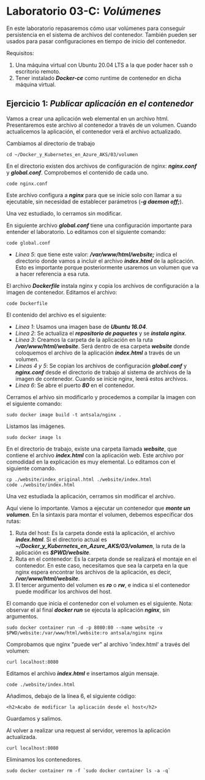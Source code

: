 # Laboratorio 03-C: ***Volúmenes***
 
En este laboratorio repasaremos cómo usar volúmenes para conseguir persistencia en el sistema de archivos del contenedor. También pueden ser usados para pasar configuraciones en tiempo de inicio del contenedor.

Requisitos:

1. Una máquina virtual con Ubuntu 20.04 LTS a la que poder hacer ssh o escritorio remoto.
2. Tener instalado ***Docker-ce*** como runtime de contenedor en dicha máquina virtual.


## Ejercicio 1: ***Publicar aplicación en el contenedor***

Vamos a crear una aplicación web elemental en un archivo html. Presentaremos este archivo al contenedor a través de un volumen. Cuando actualicemos la aplicación, el contenedor verá el archivo actualizado.

Cambiamos al directorio de trabajo
```
cd ~/Docker_y_Kubernetes_en_Azure_AKS/03/volumen
```

En el directorio existen dos archivos de configuración de nginx: ***nginx.conf*** y ***global.conf***. Comprobemos el contenido de cada uno.
```
code nginx.conf
```

Este archivo configura a ***nginx*** para que se inicie solo con llamar a su ejecutable, sin necesidad de establecer parámetros (***-g daemon off;***).

Una vez estudiado, lo cerramos sin modificar.

En siguiente archivo ***global.conf*** tiene una configuración importante para entender el laboratorio. Lo editamos con el siguiente comando:
```
code global.conf
```

* *Línea 5*: que tiene este valor: ***/var/www/html/website;*** indica el directorio donde vamos a incluir el archivo ***index.html*** de la aplicación. Esto es importante porque posteriormente usaremos un volumen que va a hacer referencia a esa ruta.

El archivo ***Dockerfile*** instala nginx y copia los archivos de configuración a la imagen de contenedor. Editamos el archivo:
```
code Dockerfile
```

El contenido del archivo es el siguiente:

* *Línea 1*: Usamos una imagen base de ***Ubuntu 16.04***.
* *Línea 2*: Se actualiza el ***repositorio de paquetes*** y se ***instala nginx***.
* *Línea 3*: Creamos la carpeta de la aplicación en la ruta ***/var/www/html/website***. Será dentro de esa carpeta ***website*** donde coloquemos el archivo de la aplicación ***index.html*** a través de un volumen.
* *Líneas 4 y 5*: Se copian los archivos de configuración ***global.conf*** y ***nginx.conf*** desde el directorio de trabajo al sistema de archivos de la imagen de contenedor. Cuando se inicie nginx, leerá estos archivos.
* *Línea 6*: Se abre el puerto ***80*** en el contenedor.

Cerramos el arhivo sin modificarlo y procedemos a compilar la imagen con el siguiente comando:
```
sudo docker image build -t antsala/nginx .
```

Listamos las imágenes.
```
sudo docker image ls
```

En el directorio de trabajo, existe una carpeta llamada ***website***, que contiene el archivo ***index.html*** con la aplicación web. Este archivo por comodidad en la explicación es muy elemental. Lo editamos con el siguiente comando.
```
cp ./website/index_original.html ./website/index.html
code ./website/index.html
```

Una vez estudiada la aplicación, cerramos sin modificar el archivo.

Aquí viene lo importante. Vamos a ejecutar un contenedor que ***monte un volumen***. En la sintaxis para montar el volumen, debemos especificar dos rutas:

1. Ruta del host: Es la carpeta donde está la aplicación, el archivo ***index.html***. Si el directorio actual es ***~/Docker_y_Kubernetes_en_Azure_AKS/03/volumen***, la ruta de la aplicación es ***$PWD/website***.
2. Ruta en el contenedor: Es la carpeta donde se realizará el montaje en el contenedor. En este caso, necesitamos que sea la carpeta en la que nginx espera encontrar los archivos de la aplicación, es decir, ***/var/www/html/website***.
3. El tercer argumento del volumen es ***ro*** o ***rw***, e indica si el contenedor puede modificar los archivos del host.

El comando que inicia el contenedor con el volumen es el siguiente. Nota: observar el al final ***docker run*** se ejecuta la aplicación ***nginx***, sin argumentos.
```
sudo docker container run -d -p 8080:80 --name website -v $PWD/website:/var/www/html/website:ro antsala/nginx nginx
```

Comprobamos que nginx "puede ver" al archivo 'index.html' a través del volumen:
```
curl localhost:8080
```

Editamos el archivo ***index.html*** e insertamos algún mensaje.
```
code ./website/index.html
```

Añadimos, debajo de la línea 6, el siguiente código:
```
<h2>Acabo de modificar la aplicación desde el host</h2>
```

Guardamos y salimos.

Al volver a realizar una request al servidor, veremos la aplicación actualizada.
```
curl localhost:8080
```

Eliminamos los contenedores.
```
sudo docker container rm -f `sudo docker container ls -a -q`
```
